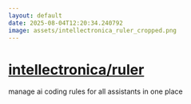 ```yaml
---
layout: default
date: 2025-08-04T12:20:34.240792
image: assets/intellectronica_ruler_cropped.png
---
```


# [intellectronica/ruler](https://github.com/intellectronica/ruler)

manage ai coding rules for all assistants in one place
